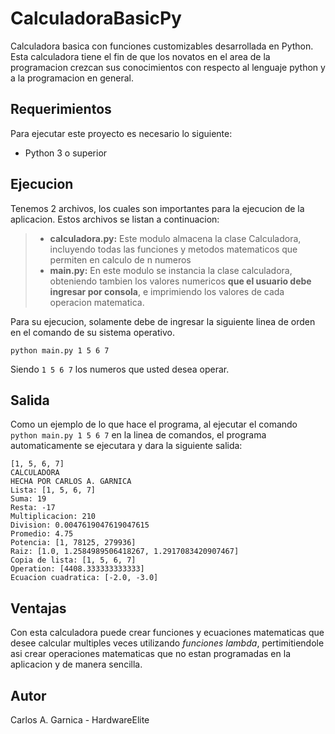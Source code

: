 # CalculadoraBasicPy
Calculadora basica con funciones customizables desarrollada en Python. Esta calculadora tiene el fin de que los novatos en el area de la programacion crezcan sus conocimientos con respecto al lenguaje python y a la programacion en general.

## Requerimientos

Para ejecutar este proyecto es necesario lo siguiente:
* Python 3 o superior

## Ejecucion

Tenemos 2 archivos, los cuales son importantes para la ejecucion de la aplicacion. Estos archivos se listan a continuacion:
> * **calculadora.py:** Este modulo almacena la clase Calculadora, incluyendo todas las funciones y metodos matematicos que permiten en calculo de n numeros
> * **main.py:** En este modulo se instancia la clase calculadora, obteniendo tambien los valores numericos **que el usuario debe ingresar por consola**, e imprimiendo los valores de cada operacion matematica.

Para su ejecucion, solamente debe de ingresar la siguiente linea de orden en el comando de su sistema operativo.
```
python main.py 1 5 6 7
```
Siendo ```1 5 6 7``` los numeros que usted desea operar.

## Salida

Como un ejemplo de lo que hace el programa, al ejecutar el comando ```python main.py 1 5 6 7``` en la linea de comandos, el programa automaticamente se ejecutara y dara la siguiente salida:
```
[1, 5, 6, 7]
CALCULADORA
HECHA POR CARLOS A. GARNICA
Lista: [1, 5, 6, 7]
Suma: 19
Resta: -17
Multiplicacion: 210
Division: 0.0047619047619047615
Promedio: 4.75
Potencia: [1, 78125, 279936]
Raiz: [1.0, 1.2584989506418267, 1.2917083420907467]
Copia de lista: [1, 5, 6, 7]
Operation: [4408.333333333333]
Ecuacion cuadratica: [-2.0, -3.0]
```

## Ventajas

Con esta calculadora puede crear funciones y ecuaciones matematicas que desee calcular multiples veces utilizando *funciones lambda*, pertimitiendole asi crear operaciones matematicas que no estan programadas en la aplicacion y de manera sencilla.

## Autor

Carlos A. Garnica - HardwareElite

